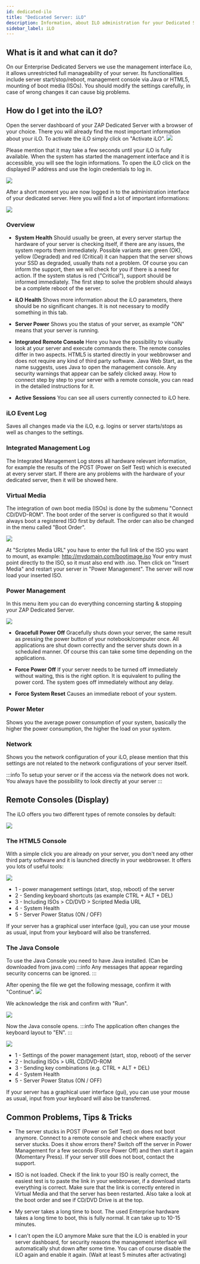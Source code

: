 ```yaml
---
id: dedicated-ilo
title: "Dedicated Server: iLO"
description: Information, about ILO administration for your Dedicated Server from ZAP-Hosting - ZAP-Hosting.com documentation
sidebar_label: iLO
---
```


## What is it and what can it do?
On our Enterprise Dedicated Servers we use the management interface iLo, it allows unrestricted full manageability of your server.
Its functionalities include server start/stop/reboot, management console via Java or HTML5, mounting of boot media (ISOs).
You should modify the settings carefully, in case of wrong changes it can cause big problems.

## How do I get into the iLO?
Open the server dashboard of your ZAP Dedicated Server with a browser of your choice. There you will already find the most important information about your iLO.
To activate the iLO simply click on "Activate iLO".
![](https://screensaver01.zap-hosting.com/index.php/s/grj9PxttLKiZg6m/preview)

Please mention that it may take a few seconds until your iLO is fully available. 
When the system has started the management interface and it is accessible, you will see the login informations.
To open the iLO click on the displayed IP address and use the login credentials to log in.

![](https://screensaver01.zap-hosting.com/index.php/s/MJeEW2LLrjxsAGN/preview)

After a short moment you are now logged in to the administration interface of your dedicated server. 
Here you will find a lot of important informations:

![](https://screensaver01.zap-hosting.com/index.php/s/BGWGXDRgS9A74dB/preview)

### Overview
* **System Health**
Should usually be green, at every server startup the hardware of your server is checking itself, if there are any issues, the system reports them immediately.
Possible variants are: green (OK), yellow (Degraded) and red (Critical) it can happen that the server shows your SSD as degraded, usually thats not a problem.
Of course you can inform the support, then we will check for you if there is a need for action. If the system status is red ("Critical"), support should be informed immediately.
The first step to solve the problem should always be a complete reboot of the server.

* **iLO Health**
Shows more information about the iLO parameters, there should be no significant changes.
It is not necessary to modify something in this tab.

* **Server Power**
Shows you the status of your server, as example "ON" means that your server is running.

* **Integrated Remote Console**
Here you have the possibility to visually look at your server and execute commands there.
The remote consoles differ in two aspects. 
HTML5 is started directly in your webbrowser and does not require any kind of third party software.
Java Web Start, as the name suggests, uses Java to open the management console.
Any security warnings that appear can be safely clicked away.
How to connect step by step to your server with a remote console, you can read in the detailed instructions for it.

* **Active Sessions**
You can see all users currently connected to iLO here. 

### iLO Event Log
Saves all changes made via the iLO, e.g. logins or server starts/stops as well as changes to the settings.

### Integrated Management Log
The Integrated Management Log stores all hardware relevant information, for example the results of the POST (Power on Self Test) which is executed at every server start.
If there are any problems with the hardware of your dedicated server, then it will be showed here.

### Virtual Media
The integration of own boot media (ISOs) is done by the submenu "Connect CD/DVD-ROM".
The boot order of the server is configured so that it would always boot a registered ISO first by default.
The order can also be changed in the menu called "Boot Order".

![](https://screensaver01.zap-hosting.com/index.php/s/6ezDgt2dsCMwEam/preview)

At "Scriptes Media URL" you have to enter the full link of the ISO you want to mount, as example: http://mydomain.com/bootimage.iso
Your entry must point directly to the ISO, so it must also end with .iso.
Then click on "Insert Media" and restart your server in "Power Management".
The server will now load your inserted ISO.

### Power Management
In this menu item you can do everything concerning starting & stopping your ZAP Dedicated Server. 

![](https://screensaver01.zap-hosting.com/index.php/s/NHW8iafC3zjcsJG/preview)

* **Gracefull Power Off**
Gracefully shuts down your server, the same result as pressing the power button of your notebook/computer once.
All applications are shut down correctly and the server shuts down in a scheduled manner.
Of course this can take some time depending on the applications.

* **Force Power Off**
If your server needs to be turned off immediately without waiting, this is the right option. It is equivalent to pulling the power cord.
The system goes off immediately without any delay.

* **Force System Reset**
Causes an immediate reboot of your system.

### Power Meter
Shows you the average power consumption of your system, basically the higher the power consumption, the higher the load on your system.

### Network
Shows you the network configuration of your iLO, please mention that this settings are not related to the network configurations of your server itself.

:::info
To setup your server or if the access via the network does not work. You always have the possibility to look directly at your server
:::

## Remote Consoles (Display)
The iLO offers you two different types of remote consoles by default:

![](https://screensaver01.zap-hosting.com/index.php/s/cozRqRt9KLTMCkd/preview)

### The HTML5 Console
With a simple click you are already on your server, you don't need any other third party software and it is launched directly in your webbrowser.
It offers you lots of useful tools:

![](https://screensaver01.zap-hosting.com/index.php/s/G8DjtHYnJosiQBy/preview)

* 1 - power management settings (start, stop, reboot) of the server
* 2 - Sending keyboard shortcuts (as example CTRL + ALT + DEL)
* 3 - Including ISOs > CD/DVD > Scripted Media URL
* 4 - System Health
* 5 - Server Power Status (ON / OFF)

If your server has a graphical user interface (gui), you can use your mouse as usual, input from your keyboard will also be transferred.

### The Java Console
To use the Java Console you need to have Java installed. (Can be downloaded from java.com)
:::info
Any messages that appear regarding security concerns can be ignored.
:::

After opening the file we get the following message, confirm it with "Continue".
![](https://screensaver01.zap-hosting.com/index.php/s/nByYm3X8DXNHXmP/preview)

We acknowledge the risk and confirm with "Run".

![](https://screensaver01.zap-hosting.com/index.php/s/eWzpyXgQPWWz4J4/preview)

Now the Java console opens.
:::info
The application often changes the keyboard layout to "EN".
:::

![](https://screensaver01.zap-hosting.com/index.php/s/kAp5rddEDjdLNwi/preview)

* 1 - Settings of the power management (start, stop, reboot) of the server
* 2 - Including ISOs > URL CD/DVD-ROM
* 3 - Sending key combinations (e.g. CTRL + ALT + DEL)
* 4 - System Health
* 5 - Server Power Status (ON / OFF)

If your server has a graphical user interface (gui), you can use your mouse as usual, input from your keyboard will also be transferred.

## Common Problems, Tips & Tricks

* The server stucks in POST (Power on Self Test) on does not boot anymore.
Connect to a remote console and check where exactly your server stucks. Does it show errors there?
Switch off the server in Power Management for a few seconds (Force Power Off) and then start it again (Momentary Press).
If your server still does not boot, contact the support.

* ISO is not loaded.
Check if the link to your ISO is really correct, the easiest test is to paste the link in your webbrowser, if a download starts everything is correct.
Make sure that the link is correctly entered in Virtual Media and that the server has been restarted. Also take a look at the boot order and see if CD/DVD Drive is at the top.

* My server takes a long time to boot.
The used Enterprise hardware takes a long time to boot, this is fully normal. It can take up to 10-15 minutes.

* I can't open the iLO anymore
Make sure that the iLO is enabled in your server dashboard, for security reasons the management interface will automatically shut down after some time.
You can of course disable the iLO again and enable it again. (Wait at least 5 minutes after activating)
